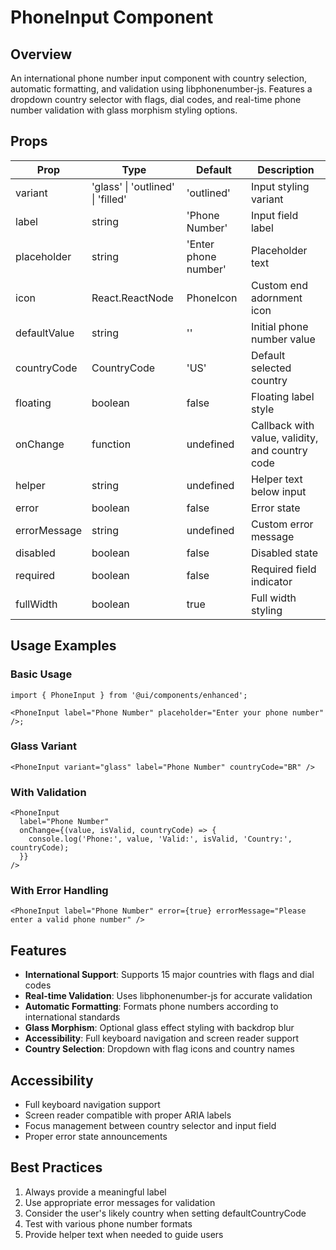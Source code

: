# PhoneInput Component

## Overview

An international phone number input component with country selection, automatic formatting, and validation using libphonenumber-js. Features a dropdown country selector with flags, dial codes, and real-time phone number validation with glass morphism styling options.

## Props

| Prop         | Type                              | Default              | Description                                     |
| ------------ | --------------------------------- | -------------------- | ----------------------------------------------- |
| variant      | 'glass' \| 'outlined' \| 'filled' | 'outlined'           | Input styling variant                           |
| label        | string                            | 'Phone Number'       | Input field label                               |
| placeholder  | string                            | 'Enter phone number' | Placeholder text                                |
| icon         | React.ReactNode                   | PhoneIcon            | Custom end adornment icon                       |
| defaultValue | string                            | ''                   | Initial phone number value                      |
| countryCode  | CountryCode                       | 'US'                 | Default selected country                        |
| floating     | boolean                           | false                | Floating label style                            |
| onChange     | function                          | undefined            | Callback with value, validity, and country code |
| helper       | string                            | undefined            | Helper text below input                         |
| error        | boolean                           | false                | Error state                                     |
| errorMessage | string                            | undefined            | Custom error message                            |
| disabled     | boolean                           | false                | Disabled state                                  |
| required     | boolean                           | false                | Required field indicator                        |
| fullWidth    | boolean                           | true                 | Full width styling                              |

## Usage Examples

### Basic Usage

```tsx
import { PhoneInput } from '@ui/components/enhanced';

<PhoneInput label="Phone Number" placeholder="Enter your phone number" />;
```

### Glass Variant

```tsx
<PhoneInput variant="glass" label="Phone Number" countryCode="BR" />
```

### With Validation

```tsx
<PhoneInput
  label="Phone Number"
  onChange={(value, isValid, countryCode) => {
    console.log('Phone:', value, 'Valid:', isValid, 'Country:', countryCode);
  }}
/>
```

### With Error Handling

```tsx
<PhoneInput label="Phone Number" error={true} errorMessage="Please enter a valid phone number" />
```

## Features

- **International Support**: Supports 15 major countries with flags and dial codes
- **Real-time Validation**: Uses libphonenumber-js for accurate validation
- **Automatic Formatting**: Formats phone numbers according to international standards
- **Glass Morphism**: Optional glass effect styling with backdrop blur
- **Accessibility**: Full keyboard navigation and screen reader support
- **Country Selection**: Dropdown with flag icons and country names

## Accessibility

- Full keyboard navigation support
- Screen reader compatible with proper ARIA labels
- Focus management between country selector and input field
- Proper error state announcements

## Best Practices

1. Always provide a meaningful label
2. Use appropriate error messages for validation
3. Consider the user's likely country when setting defaultCountryCode
4. Test with various phone number formats
5. Provide helper text when needed to guide users
